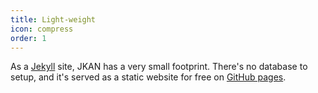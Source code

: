 ```yaml
---
title: Light-weight
icon: compress
order: 1
---
```

As a [Jekyll](https://jekyllrb.com) site, JKAN has a very small footprint. There's no database to setup, and it's served as a static website for free on [GitHub pages](https://pages.github.com).
